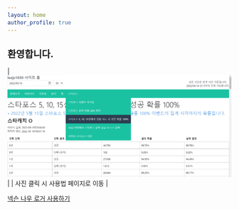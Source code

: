 ```yaml
---
layout: home
author_profile: true
---
```

## 환영합니다.

| [![넥슨 나우 로거](/resources/index-img/maplenow-logger.png)](/blog/maplenow/how-to-use) |
| 사진 클릭 시 사용법 페이지로 이동 |

[넥슨 나우 로거 사용하기](/maplenow-logger)

[//]: # (<br /><br /><br />)
[//]: # ([메이플 성장의 비약 계산기]&#40;https://leejs1030.github.io/Maplestory_EXP_Calc/&#41;)
